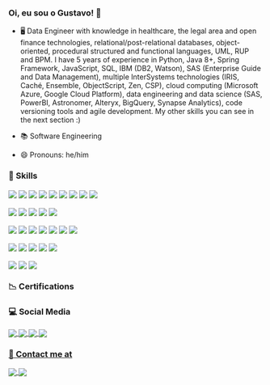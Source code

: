 ### Oi, eu sou o Gustavo! 👋




- 🖥️ Data Engineer with knowledge in healthcare, the legal area and open finance technologies, relational/post-relational databases, object-oriented, procedural structured and functional languages, UML, RUP and BPM. I have 5 years of experience in Python, Java 8+, Spring Framework, JavaScript, SQL, IBM (DB2, Watson), SAS (Enterprise Guide and Data Management), multiple InterSystems technologies (IRIS, Caché, Ensemble, ObjectScript, Zen, CSP), cloud computing (Microsoft Azure, Google Cloud Platform), data engineering and data science (SAS, PowerBI, Astronomer, Alteryx, BigQuery, Synapse Analytics), code versioning tools and agile development. My other skills you can see in the next section :)

- 📚 Software Engineering 
      
- 😄 Pronouns: he/him

### 🚀 Skills     
<div style="display: inline_block"> 
      <img align="center" src="https://img.shields.io/badge/Python-14354C?style=for-the-badge&logo=python&logoColor=white">
      <img align="center" src="https://img.shields.io/badge/Rust-000000?style=for-the-badge&logo=rust&logoColor=white">
      <img align="center" src="https://img.shields.io/badge/JavaScript-F7DF1E?style=for-the-badge&logo=javascript&logoColor=black">
      <img align="center" src="https://img.shields.io/badge/Markdown-000000?style=for-the-badge&logo=markdown&logoColor=white">
      <img align="center" src="https://img.shields.io/badge/C-00599C?style=for-the-badge&logo=c&logoColor=white">
      <img align="center" src="https://img.shields.io/badge/C%2B%2B-00599C?style=for-the-badge&logo=c%2B%2B&logoColor=white">
      <img align="center" src="https://img.shields.io/badge/Java-ED8B00?style=for-the-badge&logo=java&logoColor=white">
      <img align="center" src="https://img.shields.io/badge/HTML-239120?style=for-the-badge&logo=html5&logoColor=white">
      <img align="center" src="https://img.shields.io/badge/CSS-239120?&style=for-the-badge&logo=css3&logoColor=white">  
</div>
<div style="display:inline_block">
      <br>
      <img align="center" src="https://img.shields.io/badge/Node.js-43853D?style=for-the-badge&logo=node.js&logoColor=white">
      <img align="center" src="https://img.shields.io/badge/Angular-DD0031?style=for-the-badge&logo=angular&logoColor=white">
      <img align="center" src="https://img.shields.io/badge/Ionic-3880FF?style=for-the-badge&logo=ionic&logoColor=white">
      <img align="center" src="https://img.shields.io/badge/Django-092E20?style=for-the-badge&logo=django&logoColor=white">
      <img align="center" src="https://img.shields.io/badge/Spring-6DB33F?style=for-the-badge&logo=spring&logoColor=white"> 
</div>

<div style="display:inline_block">
      <br>
      <img align="center" src="https://img.shields.io/badge/redis-%23DD0031.svg?&style=for-the-badge&logo=redis&logoColor=white">
      <img align="center" src="https://img.shields.io/badge/Databricks-FF3621?style=for-the-badge&logo=Databricks&logoColor=white">
      <img align="center" src="https://img.shields.io/badge/MySQL-005C84?style=for-the-badge&logo=mysql&logoColor=white">
      <img align="center" src="https://img.shields.io/badge/MongoDB-4EA94B?style=for-the-badge&logo=mongodb&logoColor=white">
      <img align="center" src="https://img.shields.io/badge/Elastic_Search-005571?style=for-the-badge&logo=elasticsearch&logoColor=white">
      <img align="center" src="https://img.shields.io/badge/Oracle-F80000?style=for-the-badge&logo=Oracle&logoColor=white">
      <img align="center" src="https://img.shields.io/badge/PostgreSQL-316192?style=for-the-badge&logo=postgresql&logoColor=white"> 
     
      
</div>

<div style="display:inline_block">
      <br>  
      <!-- InterSystems badges made by Victor Goulart - http://www.victorgoulart.com/ -->
      <img align="center" src="https://svgshare.com/i/hQ1.svg">
      <img align="center" src="https://svgshare.com/i/hMY.svg">
      <img align="center" src="https://svgshare.com/i/hNG.svg">
      <img align="center" src="https://svgshare.com/i/hP6.svg">
      <img align="center" src="https://svgshare.com/i/hQ0.svg">
</div>
      
<div style="display:inline_block">
      <br>
      <img align="center" src="https://img.shields.io/badge/Google_Cloud-4285F4?style=for-the-badge&logo=google-cloud&logoColor=white">
      <img align="center" src="https://img.shields.io/badge/microsoft%20azure-0089D6?style=for-the-badge&logo=microsoft-azure&logoColor=white">
      <img align="center" src="https://img.shields.io/badge/Amazon_AWS-232F3E?style=for-the-badge&logo=amazon-aws&logoColor=white">  
</div>

### 📉 Certifications
<div data-iframe-width="150" data-iframe-height="270" data-share-badge-id="74aa30bb-fc73-44a2-b07b-12a48e8090ae" data-share-badge-host="https://www.credly.com"></div><script type="text/javascript" async src="//cdn.credly.com/assets/utilities/embed.js"></script>

### 💻 Social Media
<div style="display: inline_block">     
     <a href="#"> <img align="center" src="https://img.shields.io/badge/LinkedIn-0077B5?style=for-the-badge&logo=linkedin&logoColor=white">
     <a href="https://stackoverflow.com/users/16722484/gustavo-ribeiro"> <img align="center" src="https://img.shields.io/badge/Stack_Overflow-FE7A16?style=for-the-badge&logo=stack-overflow&logoColor=white">
     <a href="https://www.instagram.com/gustavribeiro/"> <img align="center" src="https://img.shields.io/badge/Instagram-E4405F?style=for-the-badge&logo=instagram&logoColor=white">   
     <a href="https://medium.com/@ribeirogustavo"> <img align="center" src="https://img.shields.io/badge/Medium-12100E?style=for-the-badge&logo=medium&logoColor=white">
 </div>
           
### 📱 Contact me at
<div style="display: inline_block">     
     <a href="mailto:gustavribeirods@gmail.com"> <img align="center" src="https://img.shields.io/badge/Gmail-D14836?style=for-the-badge&logo=gmail&logoColor=white">
     <a href="https://wa.me/message/RVPFLMG4RYSTO1"> <img align="center" src="https://img.shields.io/badge/WhatsApp-25D366?style=for-the-badge&logo=whatsapp&logoColor=white">
</div>
          

     

